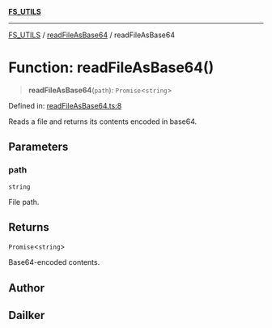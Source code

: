 [**FS_UTILS**](../../README.md)

***

[FS_UTILS](../../README.md) / [readFileAsBase64](../README.md) / readFileAsBase64

# Function: readFileAsBase64()

> **readFileAsBase64**(`path`): `Promise`\<`string`\>

Defined in: [readFileAsBase64.ts:8](https://github.com/dailker/everyutil/blob/7c30ec40bbb398255a9be572db0a537e8bcb9c11/src/fs/readFileAsBase64.ts#L8)

Reads a file and returns its contents encoded in base64.

## Parameters

### path

`string`

File path.

## Returns

`Promise`\<`string`\>

Base64-encoded contents.

## Author

## Dailker
